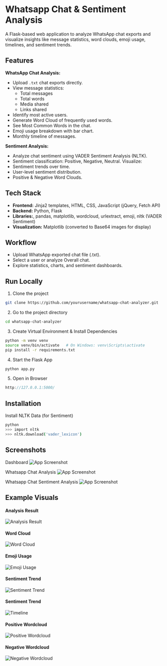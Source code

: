 
# Whatsapp Chat & Sentiment Analysis

A Flask-based web application to analyze WhatsApp chat exports and visualize insights like message statistics, word clouds, emoji usage, timelines, and sentiment trends.


## Features

**WhatsApp Chat Analysis:**
- Upload `.txt` chat exports directly.
- View message statistics:
  - Total messages
  - Total words
  - Media shared
  - Links shared
- Identify most active users.
- Generate Word Cloud of frequently used words.
- See Most Common Words in the chat.
- Emoji usage breakdown with bar chart.
- Monthly timeline of messages.

**Sentiment Analysis:**

- Analyze chat sentiment using VADER Sentiment Analysis (NLTK).
- Sentiment classification: Positive, Negative, Neutral.
Visualize:
- Sentiment trends over time.
- User-level sentiment distribution.
- Positive & Negative Word Clouds.


## Tech Stack

- **Frontend:** Jinja2 templates, HTML, CSS, JavaScript (jQuery, Fetch API)
- **Backend:** Python, Flask
- **Libraries:**, pandas, matplotlib, wordcloud, urlextract, emoji, nltk (VADER Sentiment)
- **Visualization:** Matplotlib (converted to Base64 images for display)
## Workflow

- Upload WhatsApp exported chat file (.txt).
- Select a user or analyze Overall chat.
- Explore statistics, charts, and sentiment dashboards.
## Run Locally

1. Clone the project

```bash
git clone https://github.com/yourusername/whatsapp-chat-analyzer.git
```

2. Go to the project directory

```bash
cd whatsapp-chat-analyzer
```

3. Create Virtual Environment & Install Dependencies

```bash
python -m venv venv
source venv/bin/activate   # On Windows: venv\Scripts\activate
pip install -r requirements.txt
```

4. Start the Flask App

```bash
python app.py
```

5. Open in Browser
```cpp
http://127.0.0.1:5000/
```

## Installation

Install NLTK Data (for Sentiment)

```bash
python
>>> import nltk
>>> nltk.download('vader_lexicon')
```
## Screenshots

Dashboard
![App Screenshot](UI/image1.png)

Whatsapp Chat Analysis
![App Screenshot](UI/image2.png)

Whatsapp Chat Sentiment Analysis
![App Screenshot](UI/image3.png)


## Example Visuals

#### Analysis Result
![Analysis Result](ExampleVisuals/AnalysisResult.png)

#### Word Cloud
![Word Cloud](ExampleVisuals/Wordcloud.png)

#### Emoji Usage
![Emoji Usage](ExampleVisuals/EmojiUsage.png)

#### Sentiment Trend
![Sentiment Trend](ExampleVisuals/SentimentTrend.png)

#### Sentiment Trend
![Timeline](ExampleVisuals/Timeline.png)

#### Positive Wordcloud
![Positive Wordcloud](ExampleVisuals/PositiveWordcloud.png)

#### Negative Wordcloud
![Negative Wordcloud](ExampleVisuals/NegativeWordcloud.png)
